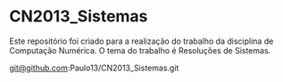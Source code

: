 CN2013_Sistemas
===============

Este repositório foi criado para a realização do trabalho da disciplina de Computação Numérica.
O tema do trabalho é Resoluções de Sistemas.

git@github.com:Paulo13/CN2013_Sistemas.git
